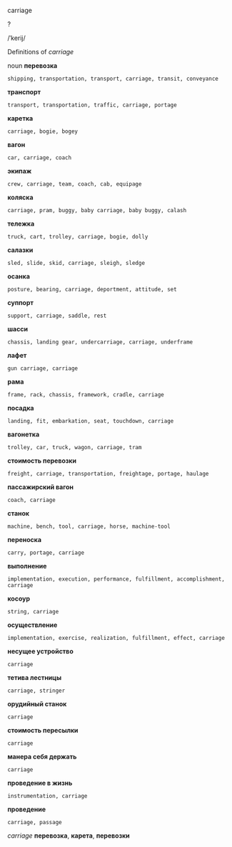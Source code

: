 carriage

?

/ˈkerij/

Definitions of _carriage_

noun
**перевозка**

    shipping, transportation, transport, carriage, transit, conveyance
**транспорт**

    transport, transportation, traffic, carriage, portage
**каретка**

    carriage, bogie, bogey
**вагон**

    car, carriage, coach
**экипаж**

    crew, carriage, team, coach, cab, equipage
**коляска**

    carriage, pram, buggy, baby carriage, baby buggy, calash
**тележка**

    truck, cart, trolley, carriage, bogie, dolly
**салазки**

    sled, slide, skid, carriage, sleigh, sledge
**осанка**

    posture, bearing, carriage, deportment, attitude, set
**суппорт**

    support, carriage, saddle, rest
**шасси**

    chassis, landing gear, undercarriage, carriage, underframe
**лафет**

    gun carriage, carriage
**рама**

    frame, rack, chassis, framework, cradle, carriage
**посадка**

    landing, fit, embarkation, seat, touchdown, carriage
**вагонетка**

    trolley, car, truck, wagon, carriage, tram
**стоимость перевозки**

    freight, carriage, transportation, freightage, portage, haulage
**пассажирский вагон**

    coach, carriage
**станок**

    machine, bench, tool, carriage, horse, machine-tool
**переноска**

    carry, portage, carriage
**выполнение**

    implementation, execution, performance, fulfillment, accomplishment, carriage
**косоур**

    string, carriage
**осуществление**

    implementation, exercise, realization, fulfillment, effect, carriage
**несущее устройство**

    carriage
**тетива лестницы**

    carriage, stringer
**орудийный станок**

    carriage
**стоимость пересылки**

    carriage
**манера себя держать**

    carriage
**проведение в жизнь**

    instrumentation, carriage
**проведение**

    carriage, passage

_carriage_
**перевозка**, **карета**, **перевозки**